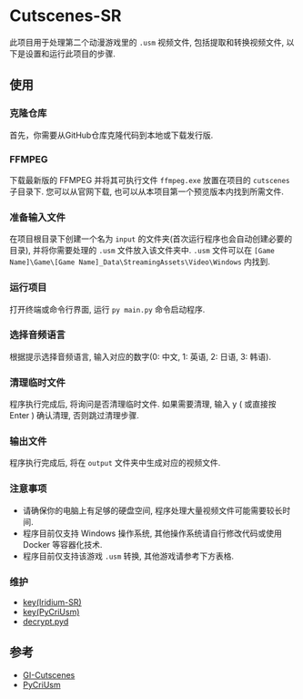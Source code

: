 # Cutscenes-SR
此项目用于处理第二个动漫游戏里的 `.usm` 视频文件, 包括提取和转换视频文件, 以下是设置和运行此项目的步骤.
## 使用
### 克隆仓库
首先，你需要从GitHub仓库克隆代码到本地或下载发行版.

### FFMPEG
下载最新版的 FFMPEG 并将其可执行文件 `ffmpeg.exe` 放置在项目的 `cutscenes` 子目录下.
您可以从官网下载, 也可以从本项目第一个预览版本内找到所需文件.

### 准备输入文件
在项目根目录下创建一个名为 `input` 的文件夹(首次运行程序也会自动创建必要的目录), 并将你需要处理的 `.usm` 文件放入该文件夹中.
`.usm` 文件可以在 `[Game Name]\Game\[Game Name]_Data\StreamingAssets\Video\Windows` 内找到.

### 运行项目
打开终端或命令行界面, 运行 `py main.py` 命令启动程序.

### 选择音频语言
根据提示选择音频语言, 输入对应的数字(0: 中文, 1: 英语, 2: 日语, 3: 韩语).

### 清理临时文件
程序执行完成后, 将询问是否清理临时文件.
如果需要清理, 输入 y ( 或直接按 Enter ) 确认清理, 否则跳过清理步骤.

### 输出文件
程序执行完成后, 将在 `output` 文件夹中生成对应的视频文件.

### 注意事项
- 请确保你的电脑上有足够的硬盘空间, 程序处理大量视频文件可能需要较长时间.
- 程序目前仅支持 Windows 操作系统, 其他操作系统请自行修改代码或使用 Docker 等容器化技术.
- 程序目前仅支持该游戏 `.usm` 转换, 其他游戏请参考下方表格.

### 维护
- [key(Iridium-SR)](https://github.com/tamilpp25/Iridium-SR)
- [key(PyCriUsm)](https://github.com/BUnipendix/PyCriUsm/tree/main/keygen/StarRail)
- [decrypt.pyd](https://github.com/BUnipendix/PyCriUsm)

## 参考
- [GI-Cutscenes](https://github.com/ToaHartor/GI-cutscenes)
- [PyCriUsm](https://github.com/BUnipendix/PyCriUsm)
